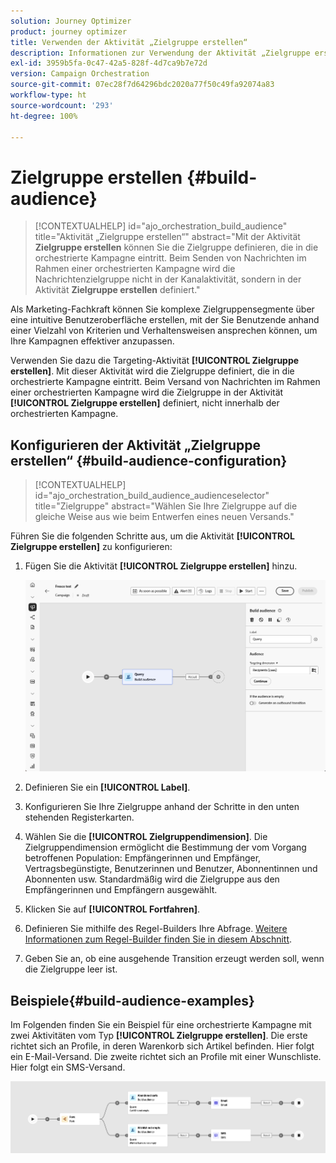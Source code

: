 ```yaml
---
solution: Journey Optimizer
product: journey optimizer
title: Verwenden der Aktivität „Zielgruppe erstellen“
description: Informationen zur Verwendung der Aktivität „Zielgruppe erstellen“ in einer orchestrierten Kampagne
exl-id: 3959b5fa-0c47-42a5-828f-4d7ca9b7e72d
version: Campaign Orchestration
source-git-commit: 07ec28f7d64296bdc2020a77f50c49fa92074a83
workflow-type: ht
source-wordcount: '293'
ht-degree: 100%

---
```



# Zielgruppe erstellen {#build-audience}

>[!CONTEXTUALHELP]
>id="ajo_orchestration_build_audience"
>title="Aktivität „Zielgruppe erstellen“"
>abstract="Mit der Aktivität **Zielgruppe erstellen** können Sie die Zielgruppe definieren, die in die orchestrierte Kampagne eintritt. Beim Senden von Nachrichten im Rahmen einer orchestrierten Kampagne wird die Nachrichtenzielgruppe nicht in der Kanalaktivität, sondern in der Aktivität **Zielgruppe erstellen** definiert."

Als Marketing-Fachkraft können Sie komplexe Zielgruppensegmente über eine intuitive Benutzeroberfläche erstellen, mit der Sie Benutzende anhand einer Vielzahl von Kriterien und Verhaltensweisen ansprechen können, um Ihre Kampagnen effektiver anzupassen.

Verwenden Sie dazu die Targeting-Aktivität **[!UICONTROL Zielgruppe erstellen]**. Mit dieser Aktivität wird die Zielgruppe definiert, die in die orchestrierte Kampagne eintritt. Beim Versand von Nachrichten im Rahmen einer orchestrierten Kampagne wird die Zielgruppe in der Aktivität **[!UICONTROL Zielgruppe erstellen]** definiert, nicht innerhalb der orchestrierten Kampagne.

## Konfigurieren der Aktivität „Zielgruppe erstellen“ {#build-audience-configuration}

>[!CONTEXTUALHELP]
>id="ajo_orchestration_build_audience_audienceselector"
>title="Zielgruppe"
>abstract="Wählen Sie Ihre Zielgruppe auf die gleiche Weise aus wie beim Entwerfen eines neuen Versands."

Führen Sie die folgenden Schritte aus, um die Aktivität **[!UICONTROL Zielgruppe erstellen]** zu konfigurieren:

1. Fügen Sie die Aktivität **[!UICONTROL Zielgruppe erstellen]** hinzu.

   ![](../assets/build-audience.png)

1. Definieren Sie ein **[!UICONTROL Label]**.

1. Konfigurieren Sie Ihre Zielgruppe anhand der Schritte in den unten stehenden Registerkarten.

1. Wählen Sie die **[!UICONTROL Zielgruppendimension]**. Die Zielgruppendimension ermöglicht die Bestimmung der vom Vorgang betroffenen Population: Empfängerinnen und Empfänger, Vertragsbegünstigte, Benutzerinnen und Benutzer, Abonnentinnen und Abonnenten usw. Standardmäßig wird die Zielgruppe aus den Empfängerinnen und Empfängern ausgewählt.

1. Klicken Sie auf **[!UICONTROL Fortfahren]**.

1. Definieren Sie mithilfe des Regel-Builders Ihre Abfrage. [Weitere Informationen zum Regel-Builder finden Sie in diesem Abschnitt](../orchestrated-rule-builder.md).

1. Geben Sie an, ob eine ausgehende Transition erzeugt werden soll, wenn die Zielgruppe leer ist.

## Beispiele{#build-audience-examples}

Im Folgenden finden Sie ein Beispiel für eine orchestrierte Kampagne mit zwei Aktivitäten vom Typ **[!UICONTROL Zielgruppe erstellen]**. Die erste richtet sich an Profile, in deren Warenkorb sich Artikel befinden. Hier folgt ein E-Mail-Versand. Die zweite richtet sich an Profile mit einer Wunschliste. Hier folgt ein SMS-Versand.

![](../assets/build-audience-2.png)
